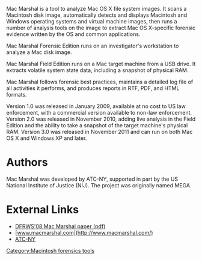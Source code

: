 Mac Marshal is a tool to analyze Mac OS X file system images. It scans a
Macintosh disk image, automatically detects and displays Macintosh and
Windows operating systems and virtual machine images, then runs a number
of analysis tools on the image to extract Mac OS X-specific forensic
evidence written by the OS and common applications.

Mac Marshal Forensic Edition runs on an investigator's workstation to
analyze a Mac disk image.

Mac Marshal Field Edition runs on a Mac target machine from a USB drive.
It extracts volatile system state data, including a snapshot of physical
RAM.

Mac Marshal follows forensic best practices, maintains a detailed log
file of all activities it performs, and produces reports in RTF, PDF,
and HTML formats.

Version 1.0 was released in January 2009, available at no cost to US law
enforcement, with a commercial version available to non-law enforcement.
Version 2.0 was released in November 2010, adding live analysis in the
Field Edition and the ability to take a snapshot of the target machine's
physical RAM. Version 3.0 was released in November 2011 and can run on
both Mac OS X and Windows XP and later.

# Authors

Mac Marshal was developed by ATC-NY, supported in part by the US
National Institute of Justice (NIJ). The project was originally named
MEGA.

# External Links

- [DFRWS'08 Mac Marshal paper
  (pdf)](http://www.dfrws.org/2008/proceedings/p83-joyce.pdf)
- [www.macmarshal.com](http://www.macmarshal.com/)
- [ATC-NY](http://www.atc-nycorp.com/)

[Category:Macintosh forensics
tools](Category:Macintosh_forensics_tools "wikilink")